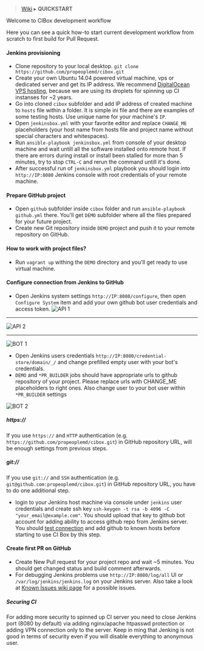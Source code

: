 > [Wiki](Home) ▸ **QUICKSTART**

Welcome to CIBox development workflow

Here you can see a quick how-to start current development workflow from scratch to first build for Pull Request.

#### Jenkins provisioning
* Clone repository to your local desktop. ```git clone https://github.com/propeoplemd/cibox.git```
* Create your own Ubuntu 14.04 powered virtual machine, vps or dedicated server and get its IP address. We recommend [DigitalOcean VPS hosting](http://bit.ly/cibox-digitalocean), because we are using its droplets for spinning up CI instanses for ~2 years.
* Go into cloned ```cibox``` subfolder and add IP address of created machine to ```hosts``` file within a folder. It is simple ini file and there are examples of some testing hosts. Use unique name for your machine's ```IP```.
* Open ```jenkinsbox.yml``` with your favorite editor and replace ```CHANGE_ME``` placeholders (your host name from hosts file and project name without special characters and whitespaces).
* Run ```ansible-playbook jenkinsbox.yml``` from console of your desktop machine and wait untill all the software installed onto remote host. If there are errors during install or install been stalled for more than 5 minutes, try to stop ```CTRL-C``` and rerun the command untill it's done.
* After successful run of ```jenkinsbox.yml``` playbook you should login into ```http://IP:8080``` Jenkins console with root credentials of your remote machine.

#### Prepare GitHub project
* Open ```github``` subfolder inside ```cibox``` folder and run ```ansible-playbook github.yml``` there. You'll get ```DEMO``` subfolder where all the files prepared for your future project.
* Create new Git repository inside ```DEMO``` project and push it to your remote repository on GitHub.

#### How to work with project files?

* Run `vagrant up` withing the `DEMO` directory and you'll get ready to use virtual machine.

#### Configure connection from Jenkins to GitHub
* Open Jenkins system settings ```http://IP:8080/configure```, then open ```Configure System``` item and add your own github bot user credentials and access token.
![API 1](https://cloud.githubusercontent.com/assets/1316234/9269670/853e58fa-4274-11e5-898f-9abf45290f02.png)

---

![API 2](https://cloud.githubusercontent.com/assets/1316234/9269692/a3ae754a-4274-11e5-8d48-ae5798d6c854.png)

---

![BOT 1](https://cloud.githubusercontent.com/assets/1316234/9269705/c4c11bd4-4274-11e5-8e4e-b220d058b925.png)
* Open Jenkins users credentials ```http://IP:8080/credential-store/domain/_/``` and change prefilled empty user with your bot's credentials.
* ```DEMO``` and ```*PR_BUILDER``` jobs should have appropriate urls to github repository of your project. Please replace urls with CHANGE_ME placeholders to right ones. Also change user to your bot user within ```*PR_BUILDER``` settings

![BOT 2](https://cloud.githubusercontent.com/assets/1316234/9269989/c8a446fc-4276-11e5-9ab0-9175cbb339d6.png)

##### https://
If you use `https://` and `HTTP` authentication (e.g. `https://github.com/propeoplemd/cibox.git`) in GitHub repository URL, will be enough settings from previous steps.
##### git://
If you use `git://` and `SSH` authentication (e.g. `git@github.com:propeoplemd/cibox.git`) in GitHub repository URL, you have to do one additional step.
* login to your Jenkins host machine via console under ```jenkins``` user credentials and create ssh key
```ssh-keygen -t rsa -b 4096 -C "your_email@example.com"```. You should upload that key to github bot account for adding ability to access github repo from Jenkins server. You should [test connection](https://help.github.com/articles/generating-ssh-keys/#step-5-test-the-connection) and add github to known hosts before starting to use CI Box by this step.

#### Create first PR on GitHub
* Create New Pull request for your project repo and wait ~5 minutes. You should get changed status and build comment afterwards.
* For debugging Jenkins problems use ```http://IP:8080/log/all``` UI or ```/var/log/jenkins/jenkins.log``` on your Jenkins server. Also take a look at [Known Issues wiki page](https://github.com/propeoplemd/cibox/wiki/Known-Issues) for a possible issues.

##### Securing CI
For adding more security to spinned up CI server you need to close Jenkins port (8080 by default) via adding nginx/apache htpasswd protection or adding VPN connection only to the server.
Keep in ming that Jenking is not good in terms of security even if you will disable everything to anonymous user.